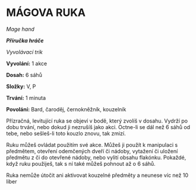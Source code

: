 # MÁGOVA RUKA

*Mage hand*

***Příručka hráče***

*Vyvolávací trik*

**Vyvolání:** 1 akce

**Dosah:** 6 sáhů

**Složky:** V, P

**Trvání:** 1 minuta

**Povolání:** Bard, čaroděj, černokněžník, kouzelník

Přízračná, levitující ruka se objeví v bodě, který zvolíš v dosahu. Vydrží po dobu trvání, nebo dokud ji nezrušíš jako akci. Octne-li se dál než 6 sáhů od tebe, nebo sešleš-li toto kouzlo znovu, tak zmizí. 

Ruku můžeš ovládat použitím své akce. Můžeš ji použít k manipulaci s předmětem, otevření odemčených dveří či nádoby, vytažení či uložení předmětu z či do otevřené nádoby, nebo vylití obsahu flakónku. Pokaždé, když ruku použiješ, tak s ní také můžeš pohnout až o 6 sáhů. 

Ruka nemůže útočit ani aktivovat kouzelné předměty a neunese víc než 10 liber
